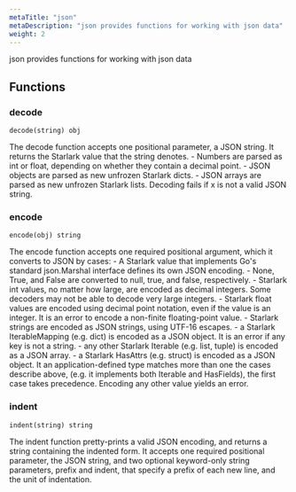 ```yaml
---
metaTitle: "json"
metaDescription: "json provides functions for working with json data"
weight: 2
---
```


json provides functions for working with json data

## Functions



### decode

```
decode(string) obj
```

The decode function accepts one positional parameter, a JSON string. It returns the Starlark value that the string denotes. - Numbers are parsed as int or float, depending on whether they contain a decimal point. - JSON objects are parsed as new unfrozen Starlark dicts. - JSON arrays are parsed as new unfrozen Starlark lists. Decoding fails if x is not a valid JSON string.


### encode

```
encode(obj) string
```

The encode function accepts one required positional argument, which it converts to JSON by cases: - A Starlark value that implements Go's standard json.Marshal interface defines its own JSON encoding. - None, True, and False are converted to null, true, and false, respectively. - Starlark int values, no matter how large, are encoded as decimal integers. Some decoders may not be able to decode very large integers. - Starlark float values are encoded using decimal point notation, even if the value is an integer. It is an error to encode a non-finite floating-point value. - Starlark strings are encoded as JSON strings, using UTF-16 escapes. - a Starlark IterableMapping (e.g. dict) is encoded as a JSON object. It is an error if any key is not a string. - any other Starlark Iterable (e.g. list, tuple) is encoded as a JSON array. - a Starlark HasAttrs (e.g. struct) is encoded as a JSON object. It an application-defined type matches more than one the cases describe above, (e.g. it implements both Iterable and HasFields), the first case takes precedence. Encoding any other value yields an error.


### indent

```
indent(string) string
```

The indent function pretty-prints a valid JSON encoding, and returns a string containing the indented form. It accepts one required positional parameter, the JSON string, and two optional keyword-only string parameters, prefix and indent, that specify a prefix of each new line, and the unit of indentation.


